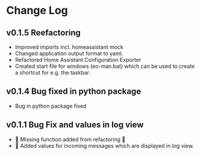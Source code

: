 # Change Log

## v0.1.5 Reefactoring
* Improved imports incl. homeassistant mock
* Changed application output format to yaml.
* Refactored Home Assistant Configuration Exporter
* Created start file for windows (eo-man.bat) which can be used to create a shortcut for e.g. the taskbar.

## v0.1.4 Bug fixed in python package
* Bug in python package fixed

## v0.1.1 Bug Fix and values in log view
* 🐞 Missing function added from refactoring 🐞
* 💎 Added values for incoming messages which are displayed in log view.